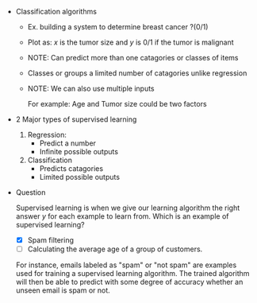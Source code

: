 * Classification algorithms
    * Ex. building a system to determine breast cancer ?(0/1)
    * Plot as: $x$ is the tumor size and $y$ is 0/1 if the tumor is malignant
    * NOTE: Can predict more than one catagories or classes of items
    * Classes or groups a limited number of catagories unlike regression
    * NOTE: We can also use multiple inputs

        For example: Age and Tumor size could be two factors
* 2 Major types of supervised learning
    1. Regression: 
        * Predict a number
        * Infinite possible outputs
    2. Classification
        * Predicts catagories
        * Limited possible outputs
* Question

    Supervised learning is when we give our learning algorithm the right answer $y$  for each example to learn from.  Which is an example of supervised learning?

    * [x] Spam filtering
    * [ ] Calculating the average age of a group of customers.

    For instance, emails labeled as "spam" or "not spam" are examples used for training a supervised learning algorithm. The trained algorithm will then be able to predict with some degree of accuracy whether an unseen email is spam or not.